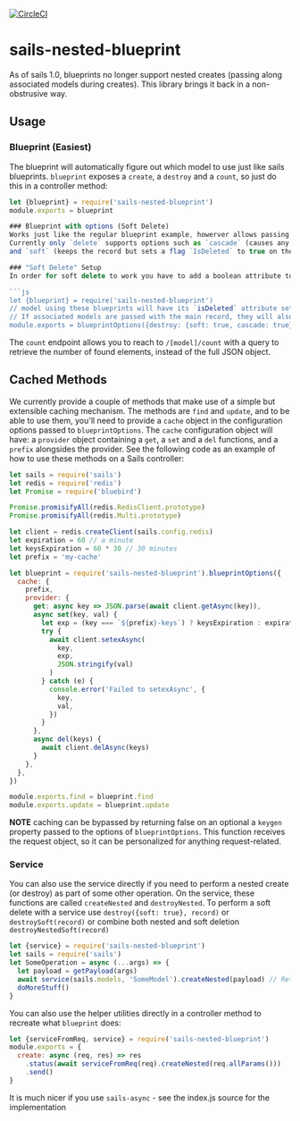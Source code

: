 ﻿[![CircleCI](https://circleci.com/gh/smartprocure/sails-nested-blueprint.svg?style=svg)](https://circleci.com/gh/smartprocure/sails-nested-blueprint)

# sails-nested-blueprint
As of sails 1.0, blueprints no longer support nested creates (passing along associated models during creates).
This library brings it back in a non-obstrusive way.

## Usage

### Blueprint (Easiest)
The blueprint will automatically figure out which model to use just like sails blueprints.
`blueprint` exposes a `create`, a `destroy` and a `count`, so just do this in a controller method:

```js
let {blueprint} = require('sails-nested-blueprint')
module.exports = blueprint

### Blueprint with options (Soft Delete)
Works just like the regular blueprint example, howerver allows passing an object with options for each of the blueprint methods.
Currently only `delete` supports options such as `cascade` (causes any associated record passed in with the main record to be deleted, same as `serviceFromReq(req).destroyNested`)
and `soft` (keeps the record but sets a flag `IsDeleted` to true on the affected records).

### "Soft Delete" Setup
In order for soft delete to work you have to add a boolean attribute to the model definition or in /config/models.js (to enable all your models to support soft deletes)

```js
let {blueprint} = require('sails-nested-blueprint')
// model using these blueprints will have its `isDeleted` attribute set to true instead of being deleted from the data store.
// If associated models are passed with the main record, they will also be soft-deleted since cascade is set to true
module.exports = blueprintOptions({destroy: {soft: true, cascade: true}})

```

The `count` endpoint allows you to reach to `/[model]/count` with a
query to retrieve the number of found elements, instead of the full
JSON object.

## Cached Methods

We currently provide a couple of methods that make use of a simple but
extensible caching mechanism. The methods are `find` and `update`, and
to be able to use them, you'll need to provide a `cache` object in the
configuration options passed to
`blueprintOptions`. The `cache` configuration object will have: a
`provider` object containing a `get`, a `set` and a `del` functions,
and a `prefix` alongsides the provider. See
the following code as an example of how to use these methods on a
Sails controller:


```js
let sails = require('sails')
let redis = require('redis')
let Promise = require('bluebird')

Promise.promisifyAll(redis.RedisClient.prototype)
Promise.promisifyAll(redis.Multi.prototype)

let client = redis.createClient(sails.config.redis)
let expiration = 60 // a minute
let keysExpiration = 60 * 30 // 30 minutes
let prefix = 'my-cache'

let blueprint = require('sails-nested-blueprint').blueprintOptions({
  cache: {
    prefix,
    provider: {
      get: async key => JSON.parse(await client.getAsync(key)),
      async set(key, val) {
        let exp = (key === `${prefix}-keys`) ? keysExpiration : expiration
        try {
          await client.setexAsync(
            key,
            exp,
            JSON.stringify(val)
          )
        } catch (e) {
          console.error('Failed to setexAsync', {
            key,
            val,
          })
        }
      },
      async del(keys) {
        await client.delAsync(keys)
      }
    },
  },
})

module.exports.find = blueprint.find
module.exports.update = blueprint.update
```

**NOTE** caching can be bypassed by returning false on an optional
a `keygen` property passed to the options of `blueprintOptions`.
This function receives the request object, so it can be personalized
for anything request-related.

### Service
You can also use the service directly if you need to perform a nested
create (or destroy) as part of some other operation.
On the service, these functions are called `createNested` and `destroyNested`.
To perform a soft delete with a service use `destroy({soft: true}, record)` or `destroySoft(record)` or combine both nested and soft deletion `destroyNestedSoft(record)`

```js
let {service} = require('sails-nested-blueprint')
let sails = require('sails')
let SomeOperation = async (...args) => {
  let payload = getPayload(args)
  await service(sails.models, 'SomeModel').createNested(payload) // Returns 201 if successful
  doMoreStuff()
}
```

You can also use the helper utilities directly in a controller method to recreate what `blueprint` does:

```js
let {serviceFromReq, service} = require('sails-nested-blueprint')
module.exports = {
  create: async (req, res) => res
    .status(await serviceFromReq(req).createNested(req.allParams()))
    .send()
}
```

It is much nicer if you use `sails-async` - see the index.js source for the implementation
